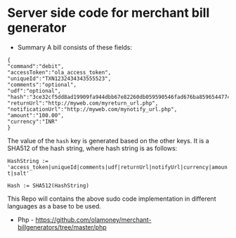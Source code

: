 # Server side code for merchant bill generator


- Summary
A bill consists of these fields:


```
{
"command":"debit",
"accessToken":"ola_access_token",
"uniqueId":"TXN1232434343555523",
"comments":"optional",
"udf":"optional",
"hash":"3ce32cf5dd8ad19909fa944dbb67e82260db059590546fad676ba859654477447080ef7a6262b91be36ce5e3260d525d977da632957b9822499134dd96a076c1",
"returnUrl":"http://myweb.com/myreturn_url.php",
"notificationUrl":"http://myweb.com/mynotify_url.php",
"amount":"100.00",
"currency":"INR"
}
```

The value of the `hash` key is generated based on the other keys. It is a SHA512 of the hash string, where hash string is as follows:

`HashString := 'access_token|uniqueId|comments|udf|returnUrl|notifyUrl|currency|amount|salt'`

`Hash := SHA512(HashString)`

This Repo will contains the above sudo code implementation in different languages as a base to be used.

- Php - https://github.com/olamoney/merchant-billgenerators/tree/master/php